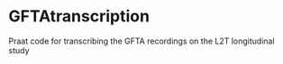 GFTAtranscription
=================

Praat code for transcribing the GFTA recordings on the L2T longitudinal study
